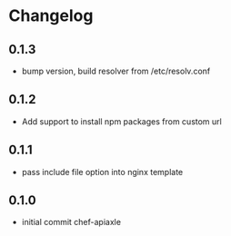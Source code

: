 Changelog
=========

0.1.3
-----
* bump version, build resolver from /etc/resolv.conf

0.1.2
-----
* Add support to install npm packages from custom url

0.1.1
-----
* pass include file option into nginx template

0.1.0
-----
* initial commit chef-apiaxle
